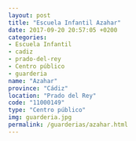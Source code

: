 ```yaml
---
layout: post
title: "Escuela Infantil Azahar"
date: 2017-09-20 20:57:05 +0200
categories:
- Escuela Infantil
- cadiz
- prado-del-rey
- Centro público
- guarderia
name: "Azahar"
province: "Cádiz"
location: "Prado del Rey"
code: "11000149"
type: "Centro público"
img: guarderia.jpg
permalink: /guarderias/azahar.html
---
```

